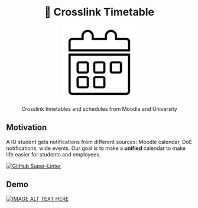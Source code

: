<h1 align="center"> 📅 Crosslink Timetable </h1>

<p align="center"> <img src="assets/calendar.png" width="200"> </p>

<p align="center"> Crosslink timetables and schedules from Moodle and University </p>

## Motivation
A IU student gets notifications from different sources: Moodle calendar, DoE notifications, wide events. Our goal is to make a **unified** calendar to make life easier for students and employees. 

[![GitHub Super-Linter](https://github.com/InnoSWP/B21-02-CrosslinkTimetable/workflows/Lint%20Code%20Base/badge.svg)](https://github.com/marketplace/actions/super-linter)

## Demo
[![IMAGE ALT TEXT HERE](https://img.youtube.com/vi/Zo33ILWeCcY/0.jpg)](https://www.youtube.com/watch?v=Zo33ILWeCcY)
